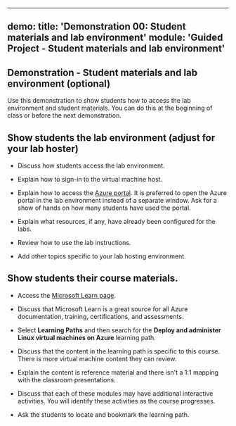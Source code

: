 
---
demo:
    title: 'Demonstration 00: Student materials and lab environment'
    module: 'Guided Project - Student materials and lab environment'
---
## Demonstration - Student materials and lab environment (optional)

Use this demonstration to show students how to access the lab environment and student materials. You can do this at the beginning of class or before the next demonstration. 

## Show students the lab environment (adjust for your lab hoster)

- Discuss how students access the lab environment. 

- Explain how to sign-in to the virtual machine host.

- Explain how to access the [Azure portal](https://portal.azure.com). It is preferred to open the Azure portal in the lab environment instead of a separate window. Ask for a show of hands on how many students have used the portal. 

- Explain what resources, if any, have already been configured for the labs.

- Review how to use the lab instructions. 

- Add other topics specific to your lab hosting environment. 

## Show students their course materials.

- Access the [Microsoft Learn page](https://learn.microsoft.com).

- Discuss that Microsoft Learn is a great source for all Azure documentation, training, certifications, and assessments. 

- Select **Learning Paths** and then search for the **Deploy and administer Linux virtual machines on Azure** learning path.

- Discuss that the content in the learning path is specific to this course. There is more virtual machine content they can review.

- Explain the content is reference material and there isn't a 1:1 mapping with the classroom presentations.

- Discuss that each of these modules may have additional interactive activities. You will identify these activities as the course progresses. 

- Ask the students to locate and bookmark the learning path.

 
